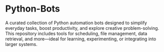 # Python-Bots
A curated collection of Python automation bots designed to simplify everyday tasks, boost productivity, and explore creative problem-solving. This repository includes tools for scheduling, file management, data retrieval, and more—ideal for learning, experimenting, or integrating into larger systems.
